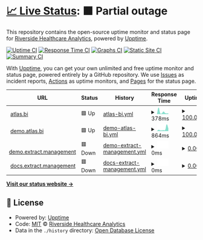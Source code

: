 # [📈 Live Status](https://Riverside-Healthcare.github.io/uptime): <!--live status--> **🟧 Partial outage**

This repository contains the open-source uptime monitor and status page for [Riverside Healthcare Analytics](https://Riverside-Healthcare.github.io/uptime), powered by [Upptime](https://github.com/upptime/upptime).

[![Uptime CI](https://github.com/Riverside-Healthcare/uptime/workflows/Uptime%20CI/badge.svg)](https://github.com/Riverside-Healthcare/uptime/actions?query=workflow%3A%22Uptime+CI%22)
[![Response Time CI](https://github.com/Riverside-Healthcare/uptime/workflows/Response%20Time%20CI/badge.svg)](https://github.com/Riverside-Healthcare/uptime/actions?query=workflow%3A%22Response+Time+CI%22)
[![Graphs CI](https://github.com/Riverside-Healthcare/uptime/workflows/Graphs%20CI/badge.svg)](https://github.com/Riverside-Healthcare/uptime/actions?query=workflow%3A%22Graphs+CI%22)
[![Static Site CI](https://github.com/Riverside-Healthcare/uptime/workflows/Static%20Site%20CI/badge.svg)](https://github.com/Riverside-Healthcare/uptime/actions?query=workflow%3A%22Static+Site+CI%22)
[![Summary CI](https://github.com/Riverside-Healthcare/uptime/workflows/Summary%20CI/badge.svg)](https://github.com/Riverside-Healthcare/uptime/actions?query=workflow%3A%22Summary+CI%22)

With [Upptime](https://upptime.js.org), you can get your own unlimited and free uptime monitor and status page, powered entirely by a GitHub repository. We use [Issues](https://github.com/Riverside-Healthcare/uptime/issues) as incident reports, [Actions](https://github.com/Riverside-Healthcare/uptime/actions) as uptime monitors, and [Pages](https://Riverside-Healthcare.github.io/uptime) for the status page.

<!--start: status pages-->
<!-- This summary is generated by Upptime (https://github.com/upptime/upptime) -->
<!-- Do not edit this manually, your changes will be overwritten -->
<!-- prettier-ignore -->
| URL | Status | History | Response Time | Uptime |
| --- | ------ | ------- | ------------- | ------ |
| <img alt="" src="https://favicons.githubusercontent.com/www.atlas.bi" height="13"> [atlas.bi](https://www.atlas.bi) | 🟩 Up | [atlas-bi.yml](https://github.com/atlas-bi/uptime/commits/HEAD/history/atlas-bi.yml) | <details><summary><img alt="Response time graph" src="./graphs/atlas-bi/response-time-week.png" height="20"> 378ms</summary><br><a href="https://atlas-bi.github.io/uptime/history/atlas-bi"><img alt="Response time 436" src="https://img.shields.io/endpoint?url=https%3A%2F%2Fraw.githubusercontent.com%2Fatlas-bi%2Fuptime%2FHEAD%2Fapi%2Fatlas-bi%2Fresponse-time.json"></a><br><a href="https://atlas-bi.github.io/uptime/history/atlas-bi"><img alt="24-hour response time 241" src="https://img.shields.io/endpoint?url=https%3A%2F%2Fraw.githubusercontent.com%2Fatlas-bi%2Fuptime%2FHEAD%2Fapi%2Fatlas-bi%2Fresponse-time-day.json"></a><br><a href="https://atlas-bi.github.io/uptime/history/atlas-bi"><img alt="7-day response time 378" src="https://img.shields.io/endpoint?url=https%3A%2F%2Fraw.githubusercontent.com%2Fatlas-bi%2Fuptime%2FHEAD%2Fapi%2Fatlas-bi%2Fresponse-time-week.json"></a><br><a href="https://atlas-bi.github.io/uptime/history/atlas-bi"><img alt="30-day response time 782" src="https://img.shields.io/endpoint?url=https%3A%2F%2Fraw.githubusercontent.com%2Fatlas-bi%2Fuptime%2FHEAD%2Fapi%2Fatlas-bi%2Fresponse-time-month.json"></a><br><a href="https://atlas-bi.github.io/uptime/history/atlas-bi"><img alt="1-year response time 436" src="https://img.shields.io/endpoint?url=https%3A%2F%2Fraw.githubusercontent.com%2Fatlas-bi%2Fuptime%2FHEAD%2Fapi%2Fatlas-bi%2Fresponse-time-year.json"></a></details> | <details><summary><a href="https://atlas-bi.github.io/uptime/history/atlas-bi">100.00%</a></summary><a href="https://atlas-bi.github.io/uptime/history/atlas-bi"><img alt="All-time uptime 99.98%" src="https://img.shields.io/endpoint?url=https%3A%2F%2Fraw.githubusercontent.com%2Fatlas-bi%2Fuptime%2FHEAD%2Fapi%2Fatlas-bi%2Fuptime.json"></a><br><a href="https://atlas-bi.github.io/uptime/history/atlas-bi"><img alt="24-hour uptime 100.00%" src="https://img.shields.io/endpoint?url=https%3A%2F%2Fraw.githubusercontent.com%2Fatlas-bi%2Fuptime%2FHEAD%2Fapi%2Fatlas-bi%2Fuptime-day.json"></a><br><a href="https://atlas-bi.github.io/uptime/history/atlas-bi"><img alt="7-day uptime 100.00%" src="https://img.shields.io/endpoint?url=https%3A%2F%2Fraw.githubusercontent.com%2Fatlas-bi%2Fuptime%2FHEAD%2Fapi%2Fatlas-bi%2Fuptime-week.json"></a><br><a href="https://atlas-bi.github.io/uptime/history/atlas-bi"><img alt="30-day uptime 99.95%" src="https://img.shields.io/endpoint?url=https%3A%2F%2Fraw.githubusercontent.com%2Fatlas-bi%2Fuptime%2FHEAD%2Fapi%2Fatlas-bi%2Fuptime-month.json"></a><br><a href="https://atlas-bi.github.io/uptime/history/atlas-bi"><img alt="1-year uptime 99.98%" src="https://img.shields.io/endpoint?url=https%3A%2F%2Fraw.githubusercontent.com%2Fatlas-bi%2Fuptime%2FHEAD%2Fapi%2Fatlas-bi%2Fuptime-year.json"></a></details>
| <img alt="" src="https://favicons.githubusercontent.com/demo.atlas.bi" height="13"> [demo.atlas.bi](https://demo.atlas.bi) | 🟩 Up | [demo-atlas-bi.yml](https://github.com/atlas-bi/uptime/commits/HEAD/history/demo-atlas-bi.yml) | <details><summary><img alt="Response time graph" src="./graphs/demo-atlas-bi/response-time-week.png" height="20"> 864ms</summary><br><a href="https://atlas-bi.github.io/uptime/history/demo-atlas-bi"><img alt="Response time 7954" src="https://img.shields.io/endpoint?url=https%3A%2F%2Fraw.githubusercontent.com%2Fatlas-bi%2Fuptime%2FHEAD%2Fapi%2Fdemo-atlas-bi%2Fresponse-time.json"></a><br><a href="https://atlas-bi.github.io/uptime/history/demo-atlas-bi"><img alt="24-hour response time 412" src="https://img.shields.io/endpoint?url=https%3A%2F%2Fraw.githubusercontent.com%2Fatlas-bi%2Fuptime%2FHEAD%2Fapi%2Fdemo-atlas-bi%2Fresponse-time-day.json"></a><br><a href="https://atlas-bi.github.io/uptime/history/demo-atlas-bi"><img alt="7-day response time 864" src="https://img.shields.io/endpoint?url=https%3A%2F%2Fraw.githubusercontent.com%2Fatlas-bi%2Fuptime%2FHEAD%2Fapi%2Fdemo-atlas-bi%2Fresponse-time-week.json"></a><br><a href="https://atlas-bi.github.io/uptime/history/demo-atlas-bi"><img alt="30-day response time 4479" src="https://img.shields.io/endpoint?url=https%3A%2F%2Fraw.githubusercontent.com%2Fatlas-bi%2Fuptime%2FHEAD%2Fapi%2Fdemo-atlas-bi%2Fresponse-time-month.json"></a><br><a href="https://atlas-bi.github.io/uptime/history/demo-atlas-bi"><img alt="1-year response time 7954" src="https://img.shields.io/endpoint?url=https%3A%2F%2Fraw.githubusercontent.com%2Fatlas-bi%2Fuptime%2FHEAD%2Fapi%2Fdemo-atlas-bi%2Fresponse-time-year.json"></a></details> | <details><summary><a href="https://atlas-bi.github.io/uptime/history/demo-atlas-bi">100.00%</a></summary><a href="https://atlas-bi.github.io/uptime/history/demo-atlas-bi"><img alt="All-time uptime 44.37%" src="https://img.shields.io/endpoint?url=https%3A%2F%2Fraw.githubusercontent.com%2Fatlas-bi%2Fuptime%2FHEAD%2Fapi%2Fdemo-atlas-bi%2Fuptime.json"></a><br><a href="https://atlas-bi.github.io/uptime/history/demo-atlas-bi"><img alt="24-hour uptime 100.00%" src="https://img.shields.io/endpoint?url=https%3A%2F%2Fraw.githubusercontent.com%2Fatlas-bi%2Fuptime%2FHEAD%2Fapi%2Fdemo-atlas-bi%2Fuptime-day.json"></a><br><a href="https://atlas-bi.github.io/uptime/history/demo-atlas-bi"><img alt="7-day uptime 100.00%" src="https://img.shields.io/endpoint?url=https%3A%2F%2Fraw.githubusercontent.com%2Fatlas-bi%2Fuptime%2FHEAD%2Fapi%2Fdemo-atlas-bi%2Fuptime-week.json"></a><br><a href="https://atlas-bi.github.io/uptime/history/demo-atlas-bi"><img alt="30-day uptime 97.68%" src="https://img.shields.io/endpoint?url=https%3A%2F%2Fraw.githubusercontent.com%2Fatlas-bi%2Fuptime%2FHEAD%2Fapi%2Fdemo-atlas-bi%2Fuptime-month.json"></a><br><a href="https://atlas-bi.github.io/uptime/history/demo-atlas-bi"><img alt="1-year uptime 44.37%" src="https://img.shields.io/endpoint?url=https%3A%2F%2Fraw.githubusercontent.com%2Fatlas-bi%2Fuptime%2FHEAD%2Fapi%2Fdemo-atlas-bi%2Fuptime-year.json"></a></details>
| <img alt="" src="https://favicons.githubusercontent.com/demo.extract.management" height="13"> [demo.extract.management](https://demo.extract.management) | 🟥 Down | [demo-extract-management.yml](https://github.com/atlas-bi/uptime/commits/HEAD/history/demo-extract-management.yml) | <details><summary><img alt="Response time graph" src="./graphs/demo-extract-management/response-time-week.png" height="20"> 0ms</summary><br><a href="https://atlas-bi.github.io/uptime/history/demo-extract-management"><img alt="Response time 1684" src="https://img.shields.io/endpoint?url=https%3A%2F%2Fraw.githubusercontent.com%2Fatlas-bi%2Fuptime%2FHEAD%2Fapi%2Fdemo-extract-management%2Fresponse-time.json"></a><br><a href="https://atlas-bi.github.io/uptime/history/demo-extract-management"><img alt="24-hour response time 0" src="https://img.shields.io/endpoint?url=https%3A%2F%2Fraw.githubusercontent.com%2Fatlas-bi%2Fuptime%2FHEAD%2Fapi%2Fdemo-extract-management%2Fresponse-time-day.json"></a><br><a href="https://atlas-bi.github.io/uptime/history/demo-extract-management"><img alt="7-day response time 0" src="https://img.shields.io/endpoint?url=https%3A%2F%2Fraw.githubusercontent.com%2Fatlas-bi%2Fuptime%2FHEAD%2Fapi%2Fdemo-extract-management%2Fresponse-time-week.json"></a><br><a href="https://atlas-bi.github.io/uptime/history/demo-extract-management"><img alt="30-day response time 0" src="https://img.shields.io/endpoint?url=https%3A%2F%2Fraw.githubusercontent.com%2Fatlas-bi%2Fuptime%2FHEAD%2Fapi%2Fdemo-extract-management%2Fresponse-time-month.json"></a><br><a href="https://atlas-bi.github.io/uptime/history/demo-extract-management"><img alt="1-year response time 1684" src="https://img.shields.io/endpoint?url=https%3A%2F%2Fraw.githubusercontent.com%2Fatlas-bi%2Fuptime%2FHEAD%2Fapi%2Fdemo-extract-management%2Fresponse-time-year.json"></a></details> | <details><summary><a href="https://atlas-bi.github.io/uptime/history/demo-extract-management">0.00%</a></summary><a href="https://atlas-bi.github.io/uptime/history/demo-extract-management"><img alt="All-time uptime 43.54%" src="https://img.shields.io/endpoint?url=https%3A%2F%2Fraw.githubusercontent.com%2Fatlas-bi%2Fuptime%2FHEAD%2Fapi%2Fdemo-extract-management%2Fuptime.json"></a><br><a href="https://atlas-bi.github.io/uptime/history/demo-extract-management"><img alt="24-hour uptime 0.00%" src="https://img.shields.io/endpoint?url=https%3A%2F%2Fraw.githubusercontent.com%2Fatlas-bi%2Fuptime%2FHEAD%2Fapi%2Fdemo-extract-management%2Fuptime-day.json"></a><br><a href="https://atlas-bi.github.io/uptime/history/demo-extract-management"><img alt="7-day uptime 0.00%" src="https://img.shields.io/endpoint?url=https%3A%2F%2Fraw.githubusercontent.com%2Fatlas-bi%2Fuptime%2FHEAD%2Fapi%2Fdemo-extract-management%2Fuptime-week.json"></a><br><a href="https://atlas-bi.github.io/uptime/history/demo-extract-management"><img alt="30-day uptime 0.00%" src="https://img.shields.io/endpoint?url=https%3A%2F%2Fraw.githubusercontent.com%2Fatlas-bi%2Fuptime%2FHEAD%2Fapi%2Fdemo-extract-management%2Fuptime-month.json"></a><br><a href="https://atlas-bi.github.io/uptime/history/demo-extract-management"><img alt="1-year uptime 43.54%" src="https://img.shields.io/endpoint?url=https%3A%2F%2Fraw.githubusercontent.com%2Fatlas-bi%2Fuptime%2FHEAD%2Fapi%2Fdemo-extract-management%2Fuptime-year.json"></a></details>
| <img alt="" src="https://favicons.githubusercontent.com/docs.extract.management" height="13"> [docs.extract.management](https://docs.extract.management) | 🟥 Down | [docs-extract-management.yml](https://github.com/atlas-bi/uptime/commits/HEAD/history/docs-extract-management.yml) | <details><summary><img alt="Response time graph" src="./graphs/docs-extract-management/response-time-week.png" height="20"> 0ms</summary><br><a href="https://atlas-bi.github.io/uptime/history/docs-extract-management"><img alt="Response time 189" src="https://img.shields.io/endpoint?url=https%3A%2F%2Fraw.githubusercontent.com%2Fatlas-bi%2Fuptime%2FHEAD%2Fapi%2Fdocs-extract-management%2Fresponse-time.json"></a><br><a href="https://atlas-bi.github.io/uptime/history/docs-extract-management"><img alt="24-hour response time 0" src="https://img.shields.io/endpoint?url=https%3A%2F%2Fraw.githubusercontent.com%2Fatlas-bi%2Fuptime%2FHEAD%2Fapi%2Fdocs-extract-management%2Fresponse-time-day.json"></a><br><a href="https://atlas-bi.github.io/uptime/history/docs-extract-management"><img alt="7-day response time 0" src="https://img.shields.io/endpoint?url=https%3A%2F%2Fraw.githubusercontent.com%2Fatlas-bi%2Fuptime%2FHEAD%2Fapi%2Fdocs-extract-management%2Fresponse-time-week.json"></a><br><a href="https://atlas-bi.github.io/uptime/history/docs-extract-management"><img alt="30-day response time 0" src="https://img.shields.io/endpoint?url=https%3A%2F%2Fraw.githubusercontent.com%2Fatlas-bi%2Fuptime%2FHEAD%2Fapi%2Fdocs-extract-management%2Fresponse-time-month.json"></a><br><a href="https://atlas-bi.github.io/uptime/history/docs-extract-management"><img alt="1-year response time 189" src="https://img.shields.io/endpoint?url=https%3A%2F%2Fraw.githubusercontent.com%2Fatlas-bi%2Fuptime%2FHEAD%2Fapi%2Fdocs-extract-management%2Fresponse-time-year.json"></a></details> | <details><summary><a href="https://atlas-bi.github.io/uptime/history/docs-extract-management">0.00%</a></summary><a href="https://atlas-bi.github.io/uptime/history/docs-extract-management"><img alt="All-time uptime 50.30%" src="https://img.shields.io/endpoint?url=https%3A%2F%2Fraw.githubusercontent.com%2Fatlas-bi%2Fuptime%2FHEAD%2Fapi%2Fdocs-extract-management%2Fuptime.json"></a><br><a href="https://atlas-bi.github.io/uptime/history/docs-extract-management"><img alt="24-hour uptime 0.00%" src="https://img.shields.io/endpoint?url=https%3A%2F%2Fraw.githubusercontent.com%2Fatlas-bi%2Fuptime%2FHEAD%2Fapi%2Fdocs-extract-management%2Fuptime-day.json"></a><br><a href="https://atlas-bi.github.io/uptime/history/docs-extract-management"><img alt="7-day uptime 0.00%" src="https://img.shields.io/endpoint?url=https%3A%2F%2Fraw.githubusercontent.com%2Fatlas-bi%2Fuptime%2FHEAD%2Fapi%2Fdocs-extract-management%2Fuptime-week.json"></a><br><a href="https://atlas-bi.github.io/uptime/history/docs-extract-management"><img alt="30-day uptime 0.00%" src="https://img.shields.io/endpoint?url=https%3A%2F%2Fraw.githubusercontent.com%2Fatlas-bi%2Fuptime%2FHEAD%2Fapi%2Fdocs-extract-management%2Fuptime-month.json"></a><br><a href="https://atlas-bi.github.io/uptime/history/docs-extract-management"><img alt="1-year uptime 50.30%" src="https://img.shields.io/endpoint?url=https%3A%2F%2Fraw.githubusercontent.com%2Fatlas-bi%2Fuptime%2FHEAD%2Fapi%2Fdocs-extract-management%2Fuptime-year.json"></a></details>

<!--end: status pages-->

[**Visit our status website →**](https://Riverside-Healthcare.github.io/uptime)

## 📄 License

- Powered by: [Upptime](https://github.com/upptime/upptime)
- Code: [MIT](./LICENSE) © [Riverside Healthcare Analytics](https://Riverside-Healthcare.github.io/uptime)
- Data in the `./history` directory: [Open Database License](https://opendatacommons.org/licenses/odbl/1-0/)
